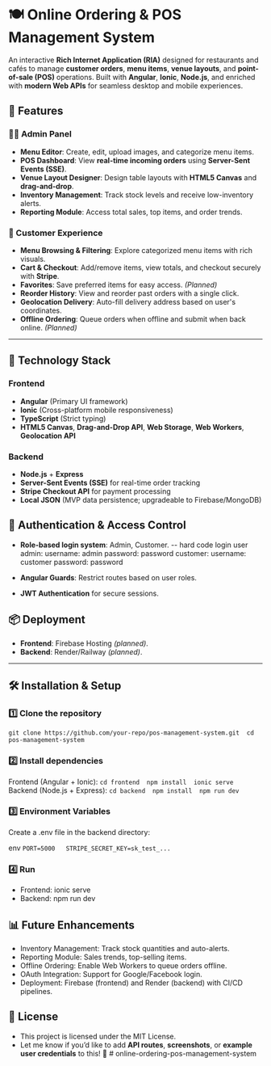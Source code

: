 # 🍽️ Online Ordering & POS Management System

An interactive **Rich Internet Application (RIA)** designed for restaurants and cafés to manage **customer orders**, **menu items**, **venue layouts**, and **point-of-sale (POS)** operations. Built with **Angular**, **Ionic**, **Node.js**, and enriched with **modern Web APIs** for seamless desktop and mobile experiences.

## 🚀 Features

### 👨‍🍳 Admin Panel
- **Menu Editor**: Create, edit, upload images, and categorize menu items.
- **POS Dashboard**: View **real-time incoming orders** using **Server-Sent Events (SSE)**.
- **Venue Layout Designer**: Design table layouts with **HTML5 Canvas** and **drag-and-drop**.
- **Inventory Management**: Track stock levels and receive low-inventory alerts.
- **Reporting Module**: Access total sales, top items, and order trends.

### 👥 Customer Experience
- **Menu Browsing & Filtering**: Explore categorized menu items with rich visuals.
- **Cart & Checkout**: Add/remove items, view totals, and checkout securely with **Stripe**.
- **Favorites**: Save preferred items for easy access. *(Planned)*
- **Reorder History**: View and reorder past orders with a single click.
- **Geolocation Delivery**: Auto-fill delivery address based on user's coordinates.
- **Offline Ordering**: Queue orders when offline and submit when back online. *(Planned)*

---

## 🧠 Technology Stack

### Frontend
- **Angular** (Primary UI framework)
- **Ionic** (Cross-platform mobile responsiveness)
- **TypeScript** (Strict typing)
- **HTML5 Canvas**, **Drag-and-Drop API**, **Web Storage**, **Web Workers**, **Geolocation API**

### Backend
- **Node.js** + **Express**
- **Server-Sent Events (SSE)** for real-time order tracking
- **Stripe Checkout API** for payment processing
- **Local JSON** (MVP data persistence; upgradeable to Firebase/MongoDB)


## 🔐 Authentication & Access Control
- **Role-based login system**: Admin, Customer.
--  hard code login user
    admin: username: admin password: password
    customer: username: customer password: password

- **Angular Guards**: Restrict routes based on user roles.
- **JWT Authentication** for secure sessions.


## 📦 Deployment

- **Frontend**: Firebase Hosting *(planned)*.
- **Backend**: Render/Railway *(planned)*.

---

## 🛠️ Installation & Setup

### 1️⃣ Clone the repository

```git clone https://github.com/your-repo/pos-management-system.git  cd pos-management-system```

### 2️⃣ Install dependencies
Frontend (Angular + Ionic):
```cd frontend  npm install  ionic serve```
Backend (Node.js + Express):
```cd backend  npm install  npm run dev```

### 3️⃣ Environment Variables
Create a .env file in the backend directory:

env
```PORT=5000   STRIPE_SECRET_KEY=sk_test_...```

### 4️⃣ Run
- Frontend: ionic serve
- Backend: npm run dev

## 📊 Future Enhancements
- Inventory Management: Track stock quantities and auto-alerts.
- Reporting Module: Sales trends, top-selling items.
- Offline Ordering: Enable Web Workers to queue orders offline.
- OAuth Integration: Support for Google/Facebook login.
- Deployment: Firebase (frontend) and Render (backend) with CI/CD pipelines.

## 📄 License
- This project is licensed under the MIT License.
- Let me know if you’d like to add **API routes**, **screenshots**, or **example user credentials** to this! 🚀
#   o n l i n e - o r d e r i n g - p o s - m a n a g e m e n t - s y s t e m 
 
 
